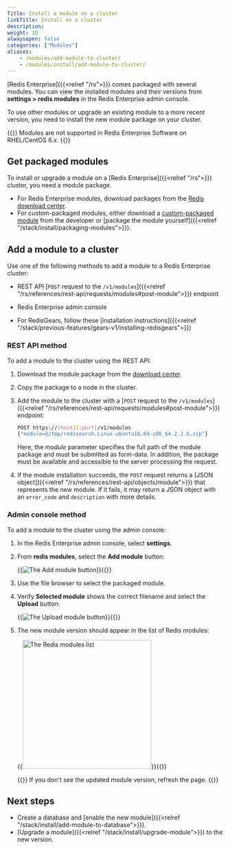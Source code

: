 ```yaml
---
Title: Install a module on a cluster
linkTitle: Install on a cluster
description:
weight: 10
alwaysopen: false
categories: ["Modules"]
aliases:
    - /modules/add-module-to-cluster/
    - /modules/install/add-module-to-cluster/
---
```


[Redis Enterprise]({{<relref "/rs">}}) comes packaged with several modules. You can view the installed modules and their versions from **settings > redis modules** in the Redis Enterprise admin console.

To use other modules or upgrade an existing module to a more recent version, you need to install the new module package on your cluster.

{{<note>}}
Modules are not supported in Redis Enterprise Software on RHEL/CentOS 6.x.
{{</note>}}

## Get packaged modules

To install or upgrade a module on a [Redis Enterprise]({{<relref "/rs">}}) cluster, you need a module package.

- For Redis Enterprise modules, download packages from the [Redis download center](https://redislabs.com/download-center/modules/).
- For custom-packaged modules, either download a [custom-packaged module](https://redislabs.com/community/redis-modules-hub/) from the developer or [package the module yourself]({{<relref "/stack/install/packaging-modules">}}).

## Add a module to a cluster

Use one of the following methods to add a module to a Redis Enterprise cluster:

- REST API [`POST` request to the `/v1/modules`]({{<relref "/rs/references/rest-api/requests/modules#post-module">}}) endpoint

- Redis Enterprise admin console

- For RedisGears, follow these [installation instructions]({{<relref "/stack/previous-features/gears-v1/installing-redisgears">}})

### REST API method

To add a module to the cluster using the REST API:

1. Download the module package from the [download center](https://redis.com/redis-enterprise-software/download-center/modules/).

1. Copy the package to a node in the cluster.

1. Add the module to the cluster with a [`POST` request to the `/v1/modules`]({{<relref "/rs/references/rest-api/requests/modules#post-module">}}) endpoint:

    ```sh
    POST https://[host][:port]/v1/modules
    {"module=@/tmp/redisearch.Linux-ubuntu16.04-x86_64.2.2.6.zip"}
    ```

    Here, the *module* parameter specifies the full path of the module package and must be submitted as form-data. In addition, the package must be available and accessible to the server processing the request.

1. If the module installation succeeds, the `POST` request returns a [JSON object]({{<relref "/rs/references/rest-api/objects/module">}}) that represents the new module. If it fails, it may return a JSON object with an `error_code` and `description` with more details.

### Admin console method

To add a module to the cluster using the admin console:

1. In the Redis Enterprise admin console, select **settings**.
1. From **redis modules**, select the **Add module** button:

    {{<image filename="images/rs/button-add-module.png" alt="The Add module button">}}{{</image>}}

1. Use the file browser to select the packaged module.
1. Verify **Selected module** shows the correct filename and select the **Upload** button:

    {{<image filename="images/rs/button-upload-module.png" alt="The Upload module button">}}{{</image>}}

1. The new module version should appear in the list of Redis modules:


    {{<image filename="images/rs/settings-modules-list.png" width="300px" alt="The Redis modules list">}}{{</image>}}

    {{<note>}}
If you don't see the updated module version, refresh the page.
    {{</note>}}

## Next steps

- Create a database and [enable the new module]({{<relref "/stack/install/add-module-to-database">}}).
- [Upgrade a module]({{<relref "/stack/install/upgrade-module">}}) to the new version.
